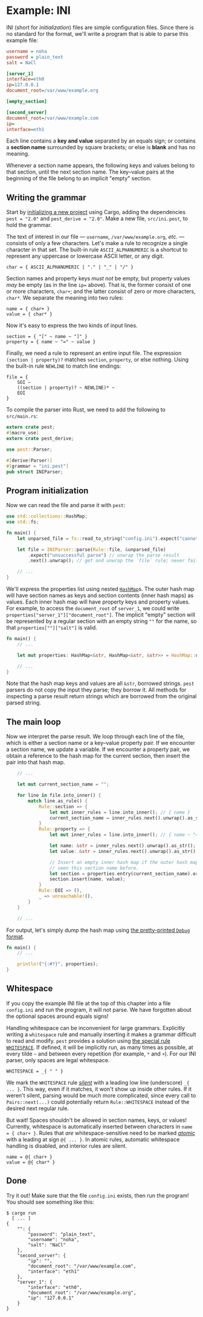 # Example: INI

INI (short for *initialization*) files are simple configuration files. Since
there is no standard for the format, we'll write a program that is able to
parse this example file:

```ini
username = noha
password = plain_text
salt = NaCl

[server_1]
interface=eth0
ip=127.0.0.1
document_root=/var/www/example.org

[empty_section]

[second_server]
document_root=/var/www/example.com
ip=
interface=eth1
```

Each line contains a **key and value** separated by an equals sign; or contains
a **section name** surrounded by square brackets; or else is **blank** and has
no meaning.

Whenever a section name appears, the following keys and values belong to that
section, until the next section name. The key&ndash;value pairs at the
beginning of the file belong to an implicit "empty" section.

## Writing the grammar

Start by [initializing a new project] using Cargo, adding the dependencies
`pest = "2.0"` and `pest_derive = "2.0"`. Make a new file, `src/ini.pest`, to
hold the grammar.

The text of interest in our file &mdash; `username`, `/var/www/example.org`,
*etc.* &mdash; consists of only a few characters. Let's make a rule to
recognize a single character in that set. The built-in rule
`ASCII_ALPHANUMERIC` is a shortcut to represent any uppercase or lowercase
ASCII letter, or any digit.

```
char = { ASCII_ALPHANUMERIC | "." | "_" | "/" }
```

Section names and property keys *must not* be empty, but property values *may*
be empty (as in the line `ip=` above). That is, the former consist of one or
more characters, `char+`; and the latter consist of zero or more characters,
`char*`. We separate the meaning into two rules:

```
name = { char+ }
value = { char* }
```

Now it's easy to express the two kinds of input lines.

```
section = { "[" ~ name ~ "]" }
property = { name ~ "=" ~ value }
```

Finally, we need a rule to represent an entire input file. The expression
`(section | property)?` matches `section`, `property`, or else nothing. Using
the built-in rule `NEWLINE` to match line endings:

```
file = {
    SOI ~
    ((section | property)? ~ NEWLINE)* ~
    EOI
}
```

To compile the parser into Rust, we need to add the following to `src/main.rs`:

```rust
extern crate pest;
#[macro_use]
extern crate pest_derive;

use pest::Parser;

#[derive(Parser)]
#[grammar = "ini.pest"]
pub struct INIParser;
```

## Program initialization

Now we can read the file and parse it with `pest`:

```rust
use std::collections::HashMap;
use std::fs;

fn main() {
    let unparsed_file = fs::read_to_string("config.ini").expect("cannot read file");

    let file = INIParser::parse(Rule::file, &unparsed_file)
        .expect("unsuccessful parse") // unwrap the parse result
        .next().unwrap(); // get and unwrap the `file` rule; never fails

    // ...
}
```

We'll express the properties list using nested [`HashMap`]s. The outer hash map
will have section names as keys and section contents (inner hash maps) as
values. Each inner hash map will have property keys and property values. For
example, to access the `document_root` of `server_1`, we could write
`properties["server_1"]["document_root"]`. The implicit "empty" section will be
represented by a regular section with an empty string `""` for the name, so
that `properties[""]["salt"]` is valid.

```rust
fn main() {
    // ...

    let mut properties: HashMap<&str, HashMap<&str, &str>> = HashMap::new();

    // ...
}
```

Note that the hash map keys and values are all `&str`, borrowed strings. `pest`
parsers do not copy the input they parse; they borrow it. All methods for
inspecting a parse result return strings which are borrowed from the original
parsed string.

## The main loop

Now we interpret the parse result. We loop through each line of the file, which
is either a section name or a key&ndash;value property pair. If we encounter a
section name, we update a variable. If we encounter a property pair, we obtain
a reference to the hash map for the current section, then insert the pair into
that hash map.

```rust
    // ...

    let mut current_section_name = "";

    for line in file.into_inner() {
        match line.as_rule() {
            Rule::section => {
                let mut inner_rules = line.into_inner(); // { name }
                current_section_name = inner_rules.next().unwrap().as_str();
            }
            Rule::property => {
                let mut inner_rules = line.into_inner(); // { name ~ "=" ~ value }

                let name: &str = inner_rules.next().unwrap().as_str();
                let value: &str = inner_rules.next().unwrap().as_str();

                // Insert an empty inner hash map if the outer hash map hasn't
                // seen this section name before.
                let section = properties.entry(current_section_name).or_default();
                section.insert(name, value);
            }
            Rule::EOI => (),
            _ => unreachable!(),
        }
    }

    // ...
```

For output, let's simply dump the hash map using [the pretty-printed `Debug`
format].

```rust
fn main() {
    // ...

    println!("{:#?}", properties);
}
```

## Whitespace

If you copy the example INI file at the top of this chapter into a file
`config.ini` and run the program, it will not parse. We have forgotten about
the optional spaces around equals signs!

Handling whitespace can be inconvenient for large grammars. Explicitly writing
a `whitespace` rule and manually inserting it makes a grammar difficult to read
and modify. `pest` provides a solution using [the special rule `WHITESPACE`].
If defined, it will be implicitly run, as many times as possible, at every
tilde `~` and between every repetition (for example, `*` and `+`). For our INI
parser, only spaces are legal whitespace.

```
WHITESPACE = _{ " " }
```

We mark the `WHITESPACE` rule [*silent*] with a leading low line (underscore)
`_{ ... }`. This way, even if it matches, it won't show up inside other rules.
If it weren't silent, parsing would be much more complicated, since every call
to `Pairs::next(...)` could potentially return `Rule::WHITESPACE` instead of
the desired next regular rule.

But wait! Spaces shouldn't be allowed in section names, keys, or values!
Currently, whitespace is automatically inserted between characters in `name = {
char+ }`. Rules that *are* whitespace-sensitive need to be marked [*atomic*]
with a leading at sign `@{ ... }`. In atomic rules, automatic whitespace
handling is disabled, and interior rules are silent.

```
name = @{ char+ }
value = @{ char* }
```

## Done

Try it out! Make sure that the file `config.ini` exists, then run the program!
You should see something like this:

```shell
$ cargo run
  [ ... ]
{
    "": {
        "password": "plain_text",
        "username": "noha",
        "salt": "NaCl"
    },
    "second_server": {
        "ip": "",
        "document_root": "/var/www/example.com",
        "interface": "eth1"
    },
    "server_1": {
        "interface": "eth0",
        "document_root": "/var/www/example.org",
        "ip": "127.0.0.1"
    }
}
```

[initializing a new project]: csv.md#setup
[`HashMap`]: https://doc.rust-lang.org/std/collections/struct.HashMap.html
[the pretty-printed `Debug` format]: https://doc.rust-lang.org/std/fmt/index.html#sign0
[the special rule `WHITESPACE`]: ../grammars/syntax.md#implicit-whitespace
[*silent*]: ../grammars/syntax.md#silent-and-atomic-rules
[*atomic*]: ../grammars/syntax.md#atomic
